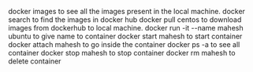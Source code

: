 docker images                                                   to see all the images present in the local machine.
docker search                                                   to find the images in docker hub
docker pull centos                                              to download images from dockerhub to local machine.
docker run -it --name mahesh ubuntu                             to give name to container
docker start mahesh                                             to start container
docker attach mahesh                                            to go inside the container
docker ps -a                                                    to see all container
docker stop mahesh                                              to stop container
docker rm mahesh                                                to delete container
